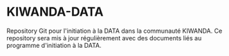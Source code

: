 # KIWANDA-DATA
Repository Git pour l'initiation à la DATA dans la communauté KIWANDA.
Ce repository sera mis à jour régulièrement avec des documents liés au programme d'initiation à la DATA.

